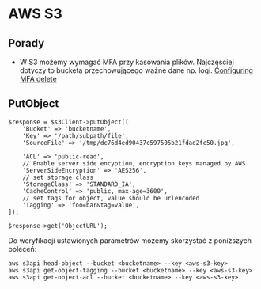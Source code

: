# AWS S3

## Porady

* W S3 możemy wymagać MFA przy kasowania plików. Najczęściej dotyczy to bucketa przechowującego ważne dane np. logi. [Configuring MFA delete](https://docs.aws.amazon.com/AmazonS3/latest/userguide/MultiFactorAuthenticationDelete.html)

## PutObject

```
$response = $s3Client->putObject([
    'Bucket' => 'bucketname',
    'Key' => '/path/subpath/file',
    'SourceFile' => '/tmp/dc76d4ed90437c597505b21fdad2fc50.jpg',

    'ACL' => 'public-read',
    // Enable server side encyption, encryption keys managed by AWS
    'ServerSideEncryption' => 'AES256',
    // set storage class
    'StorageClass' => 'STANDARD_IA',
    'CacheControl' => 'public, max-age=3600',
    // set tags for object, value should be urlencoded
    'Tagging' => 'foo=bar&tag=value',
]);

$response->get('ObjectURL');
```

Do weryfikacji ustawionych parametrów możemy skorzystać z poniższych poleceń:

```
aws s3api head-object --bucket <bucketname> --key <aws-s3-key>
aws s3api get-object-tagging --bucket <bucketname> --key <aws-s3-key>
aws s3api get-object-acl --bucket <bucketname> --key <aws-s3-key>
```
